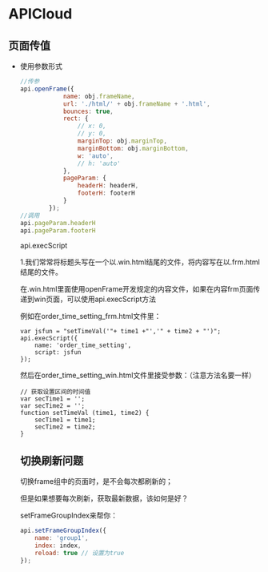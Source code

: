 # APICloud

## 页面传值

- 使用参数形式

  ```js
  //传参 
  api.openFrame({
              name: obj.frameName,
              url: './html/' + obj.frameName + '.html',
              bounces: true,
              rect: {
                  // x: 0,
                  // y: 0,
                  marginTop: obj.marginTop,
                  marginBottom: obj.marginBottom,
                  w: 'auto',
                  // h: 'auto'
              },
              pageParam: {
                  headerH: headerH,
                  footerH: footerH
              }
          });
  //调用
  api.pageParam.headerH
  api.pageParam.footerH
  ```

  api.execScript

  1.我们常常将标题头写在一个以.win.html结尾的文件，将内容写在以.frm.html结尾的文件。

  在.win.html里面使用openFrame开发规定的内容文件，如果在内容frm页面传递到win页面，可以使用api.execScript方法

  例如在order_time_setting_frm.html文件里：

  ```
  var jsfun = "setTimeVal('"+ time1 +"','" + time2 + "')";
  api.execScript({
      name: 'order_time_setting',
      script: jsfun
  });
  ```

  然后在order_time_setting_win.html文件里接受参数：（注意方法名要一样）

  ```
  // 获取设置区间的时间值
  var secTime1 = '';
  var secTime2 = '';
  function setTimeVal (time1, time2) {
      secTime1 = time1;
      secTime2 = time2;
  }
  ```

  

  ## 切换刷新问题

  切换frame组中的页面时，是不会每次都刷新的；

  但是如果想要每次刷新，获取最新数据，该如何是好？

  setFrameGroupIndex来帮你：

  ```js
  api.setFrameGroupIndex({
      name: 'group1',
      index: index,
      reload: true // 设置为true
  });
  ```

  

  

  

  ```js
  
  ```

  

   

  